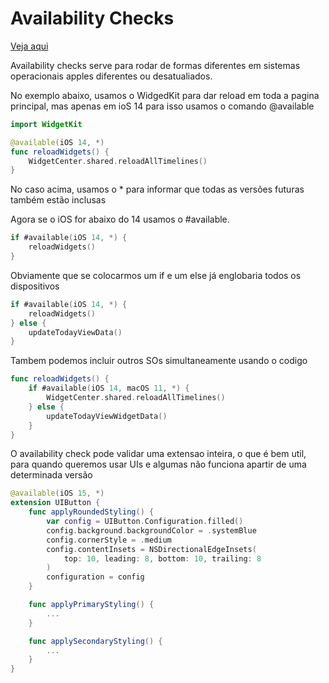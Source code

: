 <h1>Availability Checks</h1> <a href="https://www.swiftbysundell.com/basics/availability/"> Veja aqui </a>
<p>Availability checks serve para rodar de formas diferentes em sistemas operacionais apples diferentes ou desatualiados.</p>
<p>No exemplo abaixo, usamos o WidgedKit para dar reload em toda a pagina principal, mas apenas em ioS 14 para isso usamos o comando @available</p>

```Swift
import WidgetKit

@available(iOS 14, *)
func reloadWidgets() {
    WidgetCenter.shared.reloadAllTimelines()
}
```

<p>No caso acima, usamos o * para informar que todas as versões futuras também estão inclusas</p>
<p>Agora se o iOS for abaixo do 14 usamos o #available.</p>

```Swift
if #available(iOS 14, *) {
    reloadWidgets()
}
```

<p>Obviamente que se colocarmos um if e um else já englobaria todos os dispositivos</p>

```Swift
if #available(iOS 14, *) {
    reloadWidgets()
} else {
    updateTodayViewData()
}
```

<p>Tambem podemos incluir outros SOs simultaneamente usando o codigo</p>

```Swift
func reloadWidgets() {
    if #available(iOS 14, macOS 11, *) {
        WidgetCenter.shared.reloadAllTimelines()
    } else {
        updateTodayViewWidgetData()
    }
}
```

<p> O availability check pode validar uma extensao inteira, o que é bem util, para quando queremos usar UIs e algumas não funciona apartir de uma determinada versão</p>

```Swift
@available(iOS 15, *)
extension UIButton {
    func applyRoundedStyling() {
        var config = UIButton.Configuration.filled()
        config.background.backgroundColor = .systemBlue
        config.cornerStyle = .medium
        config.contentInsets = NSDirectionalEdgeInsets(
            top: 10, leading: 8, bottom: 10, trailing: 8
        )
        configuration = config
    }

    func applyPrimaryStyling() {
        ...
    }

    func applySecondaryStyling() {
        ...
    }
}
```

